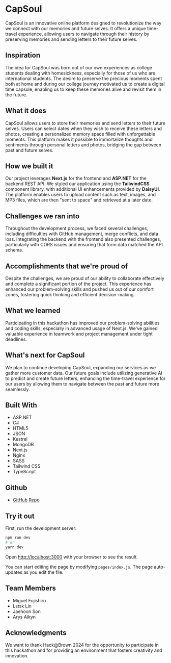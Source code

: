 # CapSoul

CapSoul is an innovative online platform designed to revolutionize the way we connect with our memories and future selves. It offers a unique time-travel experience, allowing users to navigate through their history by preserving memories and sending letters to their future selves. 

## Inspiration

The idea for CapSoul was born out of our own experiences as college students dealing with homesickness, especially for those of us who are international students. The desire to preserve the precious moments spent both at home and during our college journey motivated us to create a digital time capsule, enabling us to keep these memories alive and revisit them in the future.

## What it does

CapSoul allows users to store their memories and send letters to their future selves. Users can select dates when they wish to receive these letters and photos, creating a personalized memory space filled with unforgettable moments. This platform makes it possible to immortalize thoughts and sentiments through personal letters and photos, bridging the gap between past and future selves.

## How we built it

Our project leverages **Next.js** for the frontend and **ASP.NET** for the backend REST API. We styled our application using the **TailwindCSS** component library, with additional UI enhancements provided by **DaisyUI**. The platform enables users to upload content such as text, images, and MP3 files, which are then "sent to space" and retrieved at a later date.

## Challenges we ran into

Throughout the development process, we faced several challenges, including difficulties with GitHub management, merge conflicts, and data loss. Integrating the backend with the frontend also presented challenges, particularly with CORS issues and ensuring that form data matched the API schema.

## Accomplishments that we're proud of

Despite the challenges, we are proud of our ability to collaborate effectively and complete a significant portion of the project. This experience has enhanced our problem-solving skills and pushed us out of our comfort zones, fostering quick thinking and efficient decision-making.

## What we learned

Participating in this hackathon has improved our problem-solving abilities and coding skills, especially in advanced usage of Next.js. We've gained valuable experience in teamwork and project management under tight deadlines.

## What's next for CapSoul

We plan to continue developing CapSoul, expanding our services as we gather more customer data. Our future goals include utilizing generative AI to predict and create future letters, enhancing the time-travel experience for our users by allowing them to navigate between the past and future more seamlessly.

## Built With

- ASP.NET
- C#
- HTML5
- JSON
- Kestrel
- MongoDB
- Next.js
- Nginx
- SASS
- Tailwind CSS
- TypeScript

## Github

- [GitHub Repo](https://github.com/your-github-repo-link)

## Try it out

First, run the development server:

```bash
npm run dev
# or
yarn dev
```

Open [http://localhost:3000](http://localhost:3000) with your browser to see the result.

You can start editing the page by modifying `pages/index.js`. The page auto-updates as you edit the file.

## Team Members

- Miguel Fujishiro
- Lstsk Lin
- Jaehoon Son
- Arys Aikyn

## Acknowledgments

We want to thank Hack@Brown 2024 for the opportunity to participate in this hackathon and for providing an environment that fosters creativity and innovation.
